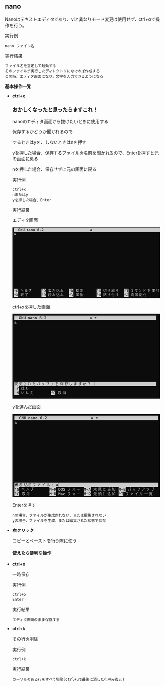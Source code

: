 [](ファイル名はコマンド名.md)
## nano
Nanoはテキストエディタであり、viと異なりモード変更は使用せず、ctrl+αで操作を行う。

実行例

  ```
  nano ファイル名
  ```
  実行結果　[](変更しない)


  ```
  ファイル名を指定して起動する
  そのファイルが実行したディレクトリになければ作成する
  この時、エディタ画面になり、文字を入力できるようになる
  ```

**基本操作一覧**
  

 - **ctrl+x**
  
   ### おかしくなったと思ったらまずこれ！

   nanoのエディタ画面から抜けたいときに使用する

   保存するかどうか聞かれるので

   するときはyを、しないときはnを押す

   yを押した場合、保存するファイルの名前を聞かれるので、Enterを押すと元の画面に戻る

   nを押した場合、保存せずに元の画面に戻る


   実行例 [](変更しない)
  
   ```
   ctrl+x
   nまたはy
   yを押した場合、Enter
   ```


   実行結果　[](変更しない)

   エディタ画面

   ![](image.png)

   ctrl+xを押した画面
   
   ![](image-1.png)
   
   yを選んだ画面
   
   ![](image-2.png)

   Enterを押す

   ```
   nの場合、ファイルが生成されない、または編集されない
   yの場合、ファイルを生成、または編集された状態で保存
   ```


- **右クリック**
  
  コピーとペーストを行う際に使う

   #### 使えたら便利な操作

- **ctrl+o** 
    
  一時保存
  
  実行例　[](変更しない)
  
  ```
  ctrl+o
  Enter
  ```


  実行結果　[](変更しない)


  ```
  エディタ画面のまま保存する
  ```
- **ctrl+k** 
    
  その行の削除
  
  実行例　[](変更しない)
  
  ```
  ctrl+k
  ```


  実行結果　[](変更しない)


  ```
  カーソルのある行をすべて削除(ctrl+uで最後に消した行のみ復元)
  ```

